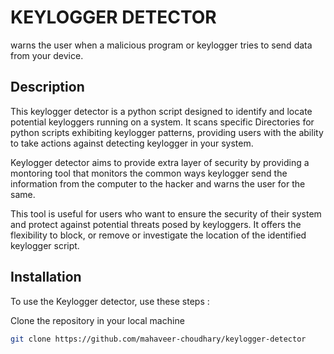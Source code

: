 
# KEYLOGGER DETECTOR 

warns the user when a malicious program or keylogger tries to send data from your device.

## Description 

This keylogger detector is a python script designed to identify and locate potential keyloggers running on a system. It scans specific Directories for python scripts exhibiting keylogger patterns, providing users with the ability to take actions against detecting keylogger in your system. 

Keylogger detector aims to provide extra layer of security by providing a montoring tool that monitors the common ways keylogger send the information from the computer to the hacker and warns the user for the same. 

This tool is useful for users who want to ensure the security of their system and protect against potential threats posed by keyloggers. 
It offers the flexibility to block, or remove or investigate the location of the identified keylogger script. 


## Installation 

To use the Keylogger detector, use these steps : 

Clone the repository in your local machine 

  ```bash
git clone https://github.com/mahaveer-choudhary/keylogger-detector

